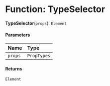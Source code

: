 # Function: TypeSelector

**TypeSelector**(`props`): `Element`

#### Parameters

| Name | Type |
| :------ | :------ |
| `props` | `PropTypes` |

#### Returns

`Element`
